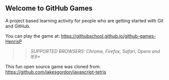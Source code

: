 ## Welcome to GitHub Games

A project based learning activity for people who are getting started with Git and GitHub.

You can play the game at: https://githubschool.github.io/github-games-HenrisP

>> _*SUPPORTED BROWSERS*: Chrome, Firefox, Safari, Opera and IE9+_

This fun open source game was cloned from: https://github.com/jakesgordon/javascript-tetris
